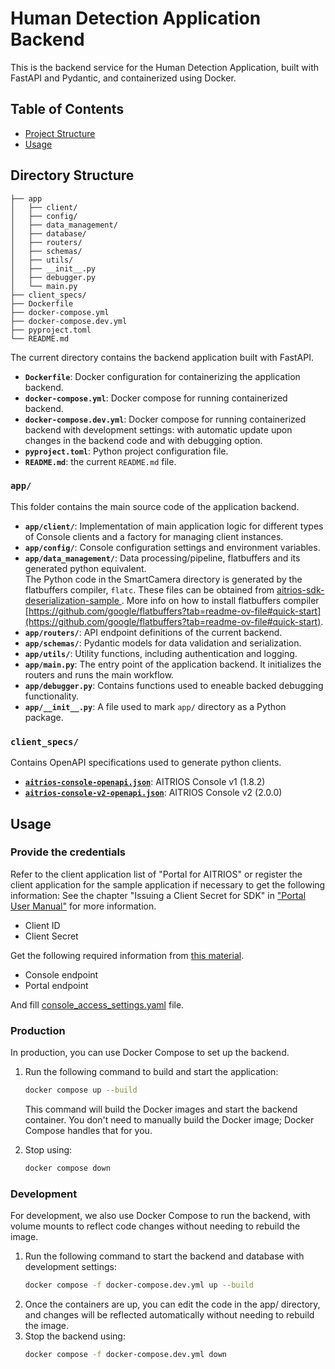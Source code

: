 # Human Detection Application Backend

This is the backend service for the Human Detection Application, built with FastAPI and Pydantic, and containerized using Docker.

## Table of Contents

- [Project Structure](#project-structure)
- [Usage](#usage)

## Directory Structure

```
├── app
│   ├── client/
│   ├── config/
│   ├── data_management/
│   ├── database/
│   ├── routers/
│   ├── schemas/
│   ├── utils/
│   ├── __init__.py
│   ├── debugger.py
│   └── main.py
├── client_specs/
├── Dockerfile
├── docker-compose.yml
├── docker-compose.dev.yml
├── pyproject.toml
└── README.md
```

The current directory contains the backend application built with FastAPI.

- **`Dockerfile`**: Docker configuration for containerizing the application backend.
- **`docker-compose.yml`**: Docker compose for running containerized backend.
- **`docker-compose.dev.yml`**: Docker compose for running containerized backend with development settings: with automatic update upon changes in the backend code and with debugging option.
- **`pyproject.toml`**: Python project configuration file.
- **`README.md`**: the current `README.md` file.

### `app/`

This folder contains the main source code of the application backend.

- **`app/client/`**: Implementation of main application logic for different types of Console clients and a factory for managing client instances.
- **`app/config/`**: Console configuration settings and environment variables.
- **`app/data_management/`**: Data processing/pipeline, flatbuffers and its generated python equivalent.<br/>
 The Python code in the SmartCamera directory is generated by the flatbuffers compiler, `flatc`. These files can be obtained from [aitrios-sdk-deserialization-sample
](https://github.com/SonySemiconductorSolutions/aitrios-sdk-deserialization-sample). More info on how to install flatbuffers compiler [https://github.com/google/flatbuffers?tab=readme-ov-file#quick-start](https://github.com/google/flatbuffers?tab=readme-ov-file#quick-start).
- **`app/routers/`**: API endpoint definitions of the current backend.
- **`app/schemas/`**: Pydantic models for data validation and serialization.
- **`app/utils/`**: Utility functions, including authentication and logging.
- **`app/main.py`**: The entry point of the application backend. It initializes the routers and runs the main workflow.
- **`app/debugger.py`**: Contains functions used to eneable backed debugging functionality.
- **`app/__init__.py`**: A file used to mark `app/` directory as a Python package.

### `client_specs/`

Contains OpenAPI specifications used to generate python clients.
- [**`aitrios-console-openapi.json`**](./app/client_specs/aitrios-console-openapi.json): AITRIOS Console v1 (1.8.2)
- [**`aitrios-console-v2-openapi.json`**](./app/client_specs/aitrios-console-v2-openapi.json): AITRIOS Console v2 (2.0.0)

## Usage

### Provide the credentials

Refer to the client application list of "Portal for AITRIOS" or register the client application for the sample application if necessary to get the following information:
See the chapter "Issuing a Client Secret for SDK" in ["Portal User Manual"](https://developer.aitrios.sony-semicon.com/en/edge-ai-sensing/documents/portal-user-manual/) for more information.

- Client ID
- Client Secret

Get the following required information from [this material](https://developer.aitrios.sony-semicon.com/en/file/download/edge-ai-sensing-portal-console-end-point-info/).

- Console endpoint
- Portal endpoint

And fill [console_access_settings.yaml](app/config/console_access_settings.yaml) file.

### Production

In production, you can use Docker Compose to set up the backend.

1. Run the following command to build and start the application:
    ```bash
    docker compose up --build
    ```

    This command will build the Docker images and start the backend container. You don't need to manually build the Docker image; Docker Compose handles that for you.

2. Stop using:
    ```bash
    docker compose down
    ```

### Development

For development, we also use Docker Compose to run the backend, with volume mounts to reflect code changes without needing to rebuild the image.

1. Run the following command to start the backend and database with development settings:
    ```bash
    docker compose -f docker-compose.dev.yml up --build
    ```
2. Once the containers are up, you can edit the code in the app/ directory, and changes will be reflected automatically without needing to rebuild the image.
3. Stop the backend using:
    ```bash
    docker compose -f docker-compose.dev.yml down
    ```
